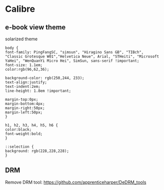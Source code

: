# Calibre

## e-book view theme
solarized theme
```
body {
font-family: PingFangSC, "simsun", "Hiragino Sans GB", "TIBch", "Classic Grotesque W01","Helvetica Neue", Arial, "STHeiti", "Microsoft YaHei", "WenQuanYi Micro Hei", SimSun, sans-serif !important;
font-size: 1.1em;
color:rgb(96,62,36);

background-color: rgb(250,244, 233);
text-align:justify;
text-indent:2em;
line-height: 1.8em !important;

margin-top:0px;
margin-bottom:4px;
margin-right:50px;
margin-left:50px;
}

h1, h2, h3, h4, h5, h6 {
color:black;
font-weight:bold;
}

::selection {
background: rgb(228,228,228);
}
```


## DRM
Remove DRM tool: https://github.com/apprenticeharper/DeDRM_tools
